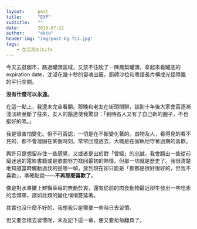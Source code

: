 ```yaml
---
layout:     post
title:      "EXP"
subtitle:   ""
date:       2019-07-22
author:     "akia"
header-img: "img/post-bg-711.jpg"
tags:
    - 生活流水|Life
---
```



今天去逛超市，路過罐頭區域，又禁不住眈了一陣鳳梨罐頭，拿起來看罐底的expiration date，沈浸在幾十秒的靈魂出竅。廚師沙拉和粵語長片構成光怪陸離的平行空間。

**沒有什麼可以永遠。**

在這一點上，我還未完全看開。那晚和老友在街頭閒聊，談到十年後大家會否逐漸淺淡終至斷了往來，友人的豁達使我驚訝：「到時各人又有了自己新的圈子，不也挺好的嗎。」

我是很害怕變化。但不可否認，一切是在不斷變化著的。由物及人，看得見的看不見的，都不會凝固在某個時刻。常常回憶過去，大概是在固執地守著過期的喜歡。

興許只是想留存住一些感覺，又或者是出於對「曾經」的忠誠，我會翻出一些從前癡迷過的電影書籍或是歌曲努力找回最初的熱情。但那一切就是歷史了。我很清楚地知道當時觸動過我的是哪一幀，放到現在卻只能是「那都是很好很好的，但我不喜歡」，準確點說——**不再那麼喜歡了**。

像是對水果攤上鮮豔草莓的無動於衷，還有從前的肉食動物最近卻生發出一些吃素的念頭來，諸如此類的變化悄悄蔓延著。

其實也沒什麼不好的，我想我只是需要一些時日去習慣。

但又要怎樣去習慣呢，未及記下這一章，便又要匆匆翻頁了。

